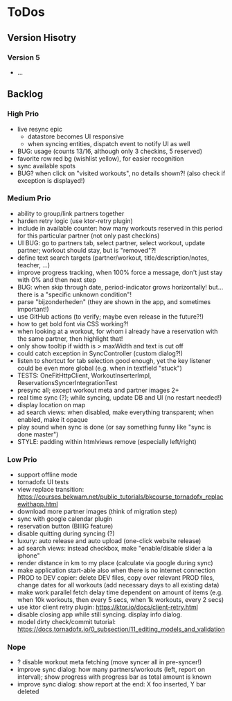# ToDos

## Version Hisotry

### Version 5

* ...

## Backlog

### High Prio

* live resync epic
    * datastore becomes UI responsive
    * when syncing entities, dispatch event to notify UI as well
* BUG: usage (counts 13/16, although only 3 checkins, 5 reserved)
* favorite row red bg (wishlist yellow), for easier recognition
* sync available spots
* BUG? when click on "visited workouts", no details shown?! (also check if exception is displayed!)

### Medium Prio

* ability to group/link partners together
* harden retry logic (use ktor-retry plugin)
* include in available counter: how many workouts reserved in this period for this particular partner (not only past
  checkins)
* UI BUG: go to partners tab, select partner, select workout, update partner; workout should stay, but is "removed"?!
* define text search targets (partner/workout, title/description/notes, teacher, ...)
* improve progress tracking, when 100% force a message, don't just stay with 0% and then next step
* BUG: when skip through date, period-indicator grows horizontally! but... there is a "specific unknown condition"!
* parse "bijzonderheden" (they are shown in the app, and sometimes important!)
* use GitHub actions (to verify; maybe even release in the future?!)
* how to get bold font via CSS working?!
* when looking at a workout, for whom i already have a reservation with the same partner, then highlight that!
* only show tooltip if width is > maxWidth and text is cut off
* could catch exception in SyncController (custom dialog?!)
* listen to shortcut for tab selection good enough, yet the key listener could be even more global (e.g. when in
  textfield "stuck")
* TESTS: OneFitHttpClient, WorkoutInserterImpl, ReservationsSyncerIntegrationTest
* presync all; except workout meta and partner images 2+
* real time sync (?); while syncing, update DB and UI (no restart needed!)
* display location on map
* ad search views: when disabled, make everything transparent; when enabled, make it opaque
* play sound when sync is done (or say something funny like "sync is done master")
* STYLE: padding within htmlviews remove (especially left/right)

### Low Prio

* support offline mode
* tornadofx UI tests
* view replace transition: https://courses.bekwam.net/public_tutorials/bkcourse_tornadofx_replacewithapp.html
* download more partner images (think of migration step)
* sync with google calendar plugin
* reservation button (BIIIIG feature)
* disable quitting during syncing (?)
* luxury: auto release and auto upload (one-click website release)
* ad search views: instead checkbox, make "enable/disable slider a la iphone"
* render distance in km to my place (calculate via google during sync)
* make application start-able also when there is no internet connection
* PROD to DEV copier: delete DEV files, copy over relevant PROD files, change dates for all workouts (add necessary days
  to all existing data)
* make work parallel fetch delay time dependent on amount of items (e.g. when 10k workouts, then every 5 secs, when 1k
  workouts, every 2 secs)
* use ktor client retry plugin: https://ktor.io/docs/client-retry.html
* disable closing app while still syncing. display info dialog.
* model dirty check/commit tutorial: https://docs.tornadofx.io/0_subsection/11_editing_models_and_validation

### Nope

* ? disable workout meta fetching (move syncer all in pre-syncer!)
* improve sync dialog: how many partners/workouts (left, report on interval); show progress with progress bar as total
  amount is known
* improve sync dialog: show report at the end: X foo inserted, Y bar deleted

